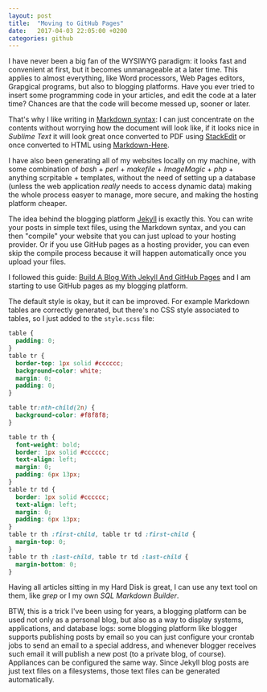 ```yaml
---
layout: post
title:  "Moving to GitHub Pages"
date:   2017-04-03 22:05:00 +0200
categories: github
---
```

I have never been a big fan of the WYSIWYG paradigm: it looks fast and convenient at first,
but it becomes unmanageable at a later time. This applies to almost everything, like Word
processors, Web Pages editors, Grapgical programs, but also to blogging platforms. Have you
ever tried to insert some programming code in your articles, and edit the code at a later time?
Chances are that the code will become messed up, sooner or later.

That's why I like writing in [Markdown syntax](https://guides.github.com/pdfs/markdown-cheatsheet-online.pdf):
I can just concentrate on the contents without worrying how the document will look like, if it
looks nice in *Sublime Text* it will look great once converted to PDF using [StackEdit](http://stackedit.io)
or once converted to HTML using [Markdown-Here](http://markdown-here.com/).

I have also been generating all of my websites locally on my machine, with some combination
of *bash* + *perl* + *makefile* + *ImageMagic* + *php* + anything scrpitable + templates,
without the need of setting up a database (unless the web application *really* needs to access
dynamic data) making the whole process easyer to manage, more secure, and making the hosting
platform cheaper.

The idea behind the blogging platform [Jekyll](https://jekyllrb.com/) is exactly this.
You can write your posts in simple text files, using the Markdown syntax, and you can then
"compile" your website that you can just upload to your hosting provider. Or if you use GitHub pages
as a hosting provider, you can even skip the compile process because it will happen automatically
once you upload your files.

I followed this guide: [Build A Blog With Jekyll And GitHub Pages](https://www.smashingmagazine.com/2014/08/build-blog-jekyll-github-pages/)
and I am starting to use GitHub pages as my blogging platform.

The default style is okay, but it can be improved. For example Markdown tables are correctly generated, but there's no CSS
style associated to tables, so I just added to the `style.scss` file:

````css
table {
  padding: 0;
}
table tr {
  border-top: 1px solid #cccccc;
  background-color: white;
  margin: 0;
  padding: 0;
}

table tr:nth-child(2n) {
  background-color: #f8f8f8;
}

table tr th {
  font-weight: bold;
  border: 1px solid #cccccc;
  text-align: left;
  margin: 0;
  padding: 6px 13px;
}
table tr td {
  border: 1px solid #cccccc;
  text-align: left;
  margin: 0;
  padding: 6px 13px;
}
table tr th :first-child, table tr td :first-child {
  margin-top: 0;
}
table tr th :last-child, table tr td :last-child {
  margin-bottom: 0;
}
````

Having all articles sitting in my Hard Disk is great, I can use any text tool on them, like *grep* or I my own *SQL Markdown Builder*.

BTW, this is a trick I've been using for years, a blogging platform can be used not only as a personal blog, but also as a way to
display systems, applications, and database logs: some blogging platform like blogger supports publishing posts by email so you can
just configure your crontab jobs to send an email to a special address, and whenever blogger receives such email it will publish a new post
(to a private blog, of course). Appliances can be configured the same way. Since Jekyll blog posts are just text files on a filesystems,
those text files can be generated automatically.